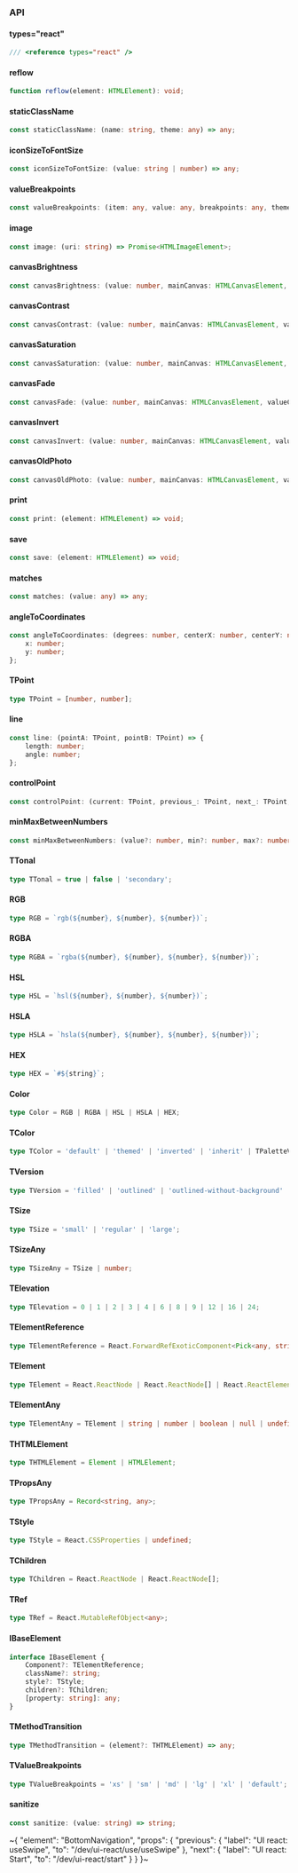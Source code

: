 

### API

#### types="react"

```ts
/// <reference types="react" />
```

#### reflow

```ts
function reflow(element: HTMLElement): void;
```

#### staticClassName

```ts
const staticClassName: (name: string, theme: any) => any;
```

#### iconSizeToFontSize

```ts
const iconSizeToFontSize: (value: string | number) => any;
```

#### valueBreakpoints

```ts
const valueBreakpoints: (item: any, value: any, breakpoints: any, theme: any) => any;
```

#### image

```ts
const image: (uri: string) => Promise<HTMLImageElement>;
```

#### canvasBrightness

```ts
const canvasBrightness: (value: number, mainCanvas: HTMLCanvasElement, valueCopy: HTMLCanvasElement) => HTMLCanvasElement;
```

#### canvasContrast

```ts
const canvasContrast: (value: number, mainCanvas: HTMLCanvasElement, valueCopy: HTMLCanvasElement) => HTMLCanvasElement;
```

#### canvasSaturation

```ts
const canvasSaturation: (value: number, mainCanvas: HTMLCanvasElement, valueCopy: HTMLCanvasElement) => HTMLCanvasElement;
```

#### canvasFade

```ts
const canvasFade: (value: number, mainCanvas: HTMLCanvasElement, valueCopy: HTMLCanvasElement) => HTMLCanvasElement;
```

#### canvasInvert

```ts
const canvasInvert: (value: number, mainCanvas: HTMLCanvasElement, valueCopy: HTMLCanvasElement) => HTMLCanvasElement;
```

#### canvasOldPhoto

```ts
const canvasOldPhoto: (value: number, mainCanvas: HTMLCanvasElement, valueCopy: HTMLCanvasElement) => HTMLCanvasElement;
```

#### print

```ts
const print: (element: HTMLElement) => void;
```

#### save

```ts
const save: (element: HTMLElement) => void;
```

#### matches

```ts
const matches: (value: any) => any;
```

#### angleToCoordinates

```ts
const angleToCoordinates: (degrees: number, centerX: number, centerY: number, radius: number) => {
    x: number;
    y: number;
};
```

#### TPoint

```ts
type TPoint = [number, number];
```

#### line

```ts
const line: (pointA: TPoint, pointB: TPoint) => {
    length: number;
    angle: number;
};
```

#### controlPoint

```ts
const controlPoint: (current: TPoint, previous_: TPoint, next_: TPoint, reverse?: boolean, smoothRatio?: number) => number[];
```

#### minMaxBetweenNumbers

```ts
const minMaxBetweenNumbers: (value?: number, min?: number, max?: number) => number[];
```

#### TTonal

```ts
type TTonal = true | false | 'secondary';
```

#### RGB

```ts
type RGB = `rgb(${number}, ${number}, ${number})`;
```

#### RGBA

```ts
type RGBA = `rgba(${number}, ${number}, ${number}, ${number})`;
```

#### HSL

```ts
type HSL = `hsl(${number}, ${number}, ${number})`;
```

#### HSLA

```ts
type HSLA = `hsla(${number}, ${number}, ${number}, ${number})`;
```

#### HEX

```ts
type HEX = `#${string}`;
```

#### Color

```ts
type Color = RGB | RGBA | HSL | HSLA | HEX;
```

#### TColor

```ts
type TColor = 'default' | 'themed' | 'inverted' | 'inherit' | TPaletteVersion | Color;
```

#### TVersion

```ts
type TVersion = 'filled' | 'outlined' | 'outlined-without-background' | 'text';
```

#### TSize

```ts
type TSize = 'small' | 'regular' | 'large';
```

#### TSizeAny

```ts
type TSizeAny = TSize | number;
```

#### TElevation

```ts
type TElevation = 0 | 1 | 2 | 3 | 4 | 6 | 8 | 9 | 12 | 16 | 24;
```

#### TElementReference

```ts
type TElementReference = React.ForwardRefExoticComponent<Pick<any, string | number | symbol> & React.RefAttributes<unknown>>;
```

#### TElement

```ts
type TElement = React.ReactNode | React.ReactNode[] | React.ReactElement<any, string | React.JSXElementConstructor<any>>;
```

#### TElementAny

```ts
type TElementAny = TElement | string | number | boolean | null | undefined;
```

#### THTMLElement

```ts
type THTMLElement = Element | HTMLElement;
```

#### TPropsAny

```ts
type TPropsAny = Record<string, any>;
```

#### TStyle

```ts
type TStyle = React.CSSProperties | undefined;
```

#### TChildren

```ts
type TChildren = React.ReactNode | React.ReactNode[];
```

#### TRef

```ts
type TRef = React.MutableRefObject<any>;
```

#### IBaseElement

```ts
interface IBaseElement {
    Component?: TElementReference;
    className?: string;
    style?: TStyle;
    children?: TChildren;
    [property: string]: any;
}
```

#### TMethodTransition

```ts
type TMethodTransition = (element?: THTMLElement) => any;
```

#### TValueBreakpoints

```ts
type TValueBreakpoints = 'xs' | 'sm' | 'md' | 'lg' | 'xl' | 'default';
```

#### sanitize

```ts
const sanitize: (value: string) => string;
```


~{
  "element": "BottomNavigation",
  "props": {
    "previous": {
      "label": "UI react: useSwipe",
      "to": "/dev/ui-react/use/useSwipe"
    },
    "next": {
      "label": "UI react: Start",
      "to": "/dev/ui-react/start"
    }
  }
}~

